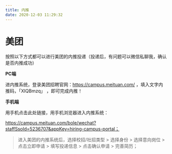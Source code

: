 ```yaml
---
title: 内推
date: 2020-12-03 11:29:32
---
```


# 美团

按照以下方式都可以进行美团的内推投递（投递后，有问题可以微信私聊我，确认是否内推成功）

**PC端**

进内推系统，登录美团招聘官网：https://campus.meituan.com/ ，填入文字内推码，「XIQBmzq」 ，即可完成内推！

**手机端**

用手机点击此处链接，用手机浏览器进入内推系统：

https://campus.meituan.com/bole/wechat?staffSsoId=5236707&appKey=hiring-campus-portal；

> 进入美团的内推系统后，选择校招/社招类型  > 选择身份 > 选择意向岗位 > 点击立即申请 > 填写投递信息 > 点击确认申请 > 完善简历；


